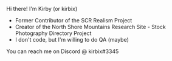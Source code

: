 Hi there! I'm Kirby (or kirbix)

- Former Contributor of the SCR Realism Project
- Creator of the North Shore Mountains Research Site - Stock Photography Directory Project
- I don't code, but I'm willing to do QA (maybe)

You can reach me on Discord @ kirbix#3345

<!---
kirbix12/kirbix12 is a ✨ special ✨ repository because its `README.md` (this file) appears on your GitHub profile.
You can click the Preview link to take a look at your changes.
--->
